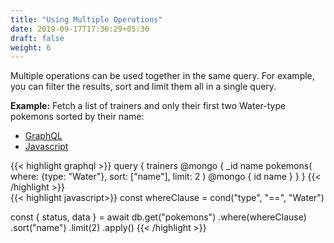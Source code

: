 ```yaml
---
title: "Using Multiple Operations"
date: 2019-09-17T17:36:29+05:30
draft: false
weight: 6
---
```


Multiple operations can be used together in the same query. For example, you can filter the results, sort and limit them all in a single query.

**Example:** Fetch a list of trainers and only their first two Water-type pokemons sorted by their name:

<div class="row tabs-wrapper">
  <div class="col s12" style="padding:0">
    <ul class="tabs">
      <li class="tab col s2"><a class="active" href="#multiple-operations-graphql">GraphQL</a></li>
      <li class="tab col s2"><a href="#multiple-operations-js">Javascript</a></li>
    </ul>
  </div>
  <div id="multiple-operations-graphql" class="col s12" style="padding:0">
{{< highlight graphql >}}
query {
  trainers @mongo {
    _id
    name
    pokemons(
      where: {type: "Water"},
      sort: ["name"],
      limit: 2
    ) @mongo {
      id
      name
    }
  }
}
{{< /highlight >}}   
  </div>
  <div id="multiple-operations-js" class="col s12" style="padding:0">
{{< highlight javascript>}}
const whereClause = cond("type", "==", "Water")

const { status, data } = await db.get("pokemons")
  .where(whereClause)
  .sort("name")
  .limit(2)
  .apply()
{{< /highlight >}}  
  </div>
</div>